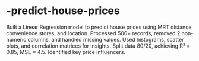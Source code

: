 # -predict-house-prices
Built a Linear Regression model to predict house prices using MRT distance, convenience stores, and location. Processed 500+ records, removed 2 non-numeric columns, and handled missing values. Used histograms, scatter plots, and correlation matrices for insights. Split data 80/20, achieving R² = 0.85, MSE = 4.5. Identified key price influencers.
